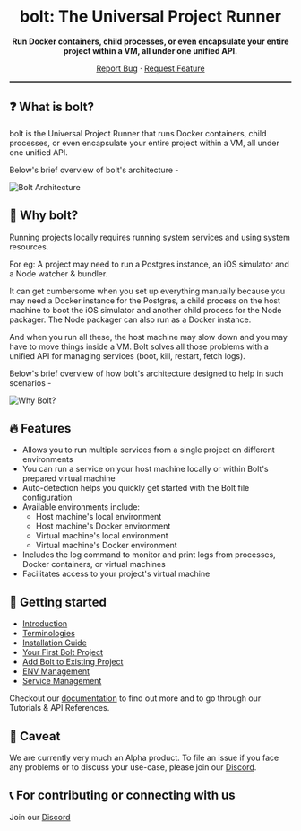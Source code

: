 <h1 align="center">
  bolt: The Universal Project Runner
</h1>

<p align="center">
<strong>
  Run Docker containers, child processes, or even encapsulate your entire project within a VM, all under one unified API.
</strong>
</p>

<p align="center">
  <a href="https://github.com/gluestack/bolt-framework/issues/new">Report Bug</a>
  ·
  <a href="https://github.com/gluestack/bolt-framework/issues/new">Request Feature</a>
</p>

<hr style="border: 1px solid gray">

## :question: What is bolt?

bolt is the Universal Project Runner that runs Docker containers, child processes, or even encapsulate your entire project within a VM, all under one unified API.

Below's brief overview of bolt's architecture -

![Bolt Architecture](https://raw.github.com/gluestack/bolt-framework/main/Bolt.svg)

## :thinking: Why bolt?

Running projects locally requires running system services and using system resources.

For eg: A project may need to run a Postgres instance, an iOS simulator and a Node watcher & bundler.

It can get cumbersome when you set up everything manually because you may need a Docker instance for the Postgres, a child process on the host machine to boot the iOS simulator and another child process for the Node packager. The Node packager can also run as a Docker instance.

And when you run all these, the host machine may slow down and you may have to move things inside a VM. Bolt solves all those problems with a unified API for managing services (boot, kill, restart, fetch logs).

Below's brief overview of how bolt's architecture designed to help in such scenarios  -

![Why Bolt?](https://raw.github.com/gluestack/bolt-framework/main/WhyBolt.svg)

## :fire: Features

* Allows you to run multiple services from a single project on different environments
* You can run a service on your host machine locally or within Bolt's prepared virtual machine
* Auto-detection helps you quickly get started with the Bolt file configuration
* Available environments include:
  * Host machine's local environment
  * Host machine's Docker environment
  * Virtual machine's local environment
  * Virtual machine's Docker environment
* Includes the log command to monitor and print logs from processes, Docker containers, or virtual machines
* Facilitates access to your project's virtual machine

## :beginner: Getting started

* [Introduction](https://bolt.gluestack.io/docs/getting-started/introduction)
* [Terminologies](https://bolt.gluestack.io/docs/getting-started/terminologies)
* [Installation Guide](https://bolt.gluestack.io/docs/getting-started/installing-the-global-cli)
* [Your First Bolt Project](https://bolt.gluestack.io/docs/getting-started/your-first-bolt-project)
* [Add Bolt to Existing Project](https://bolt.gluestack.io/docs/getting-started/add-bolt-to-existing-project)
* [ENV Management](https://bolt.gluestack.io/docs/getting-started/env-management)
* [Service Management](https://bolt.gluestack.io/docs/getting-started/service-management)

Checkout our [documentation](https://bolt.gluestack.io/docs) to find out more and to go through our Tutorials & API References.

## :see_no_evil: Caveat

We are currently very much an Alpha product. To file an issue if you face any problems or to discuss your use-case, please join our [Discord](https://discord.gg/GEP2gWgd).

## :telephone_receiver: For contributing or connecting with us

Join our [Discord](https://discord.gg/GEP2gWgd)
